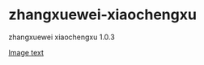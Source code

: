 # zhangxuewei-xiaochengxu
zhangxuewei xiaochengxu 1.0.3
 
 [Image text](https://raw.githubusercontent.com/a858742487/zhangxuewei-xiaochengxu/master/images/1.jpg)
